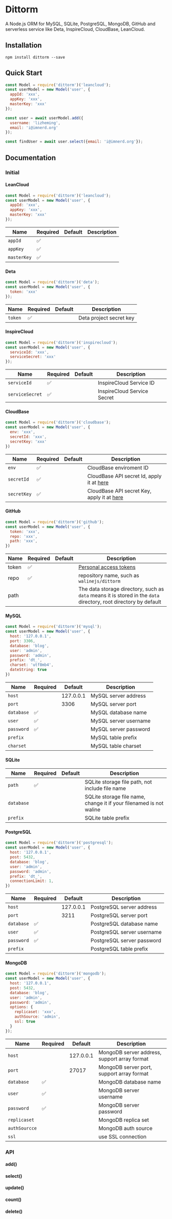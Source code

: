 # Dittorm

A Node.js ORM for MySQL, SQLite, PostgreSQL, MongoDB, GitHub and serverless service like Deta, InspireCloud, CloudBase, LeanCloud.

## Installation

```
npm install dittorm --save
```

## Quick Start

```js
const Model = require('dittorm')('leancloud');
const userModel = new Model('user', {
  appId: 'xxx',
  appKey: 'xxx',
  masterKey: 'xxx'
});

const user = await userModel.add({
  username: 'lizheming',
  email: 'i@imnerd.org'
});

const findUser = await user.select({email: 'i@imnerd.org'});
```

## Documentation

### Initial

#### LeanCloud

```js
const Model = require('dittorm')('leancloud');
const userModel = new Model('user', {
  appId: 'xxx',
  appKey: 'xxx',
  masterKey: 'xxx'
});
```

| Name        | Required | Default | Description |
| ----------- | -------- | ------- | ----------- |
| `appId`     | ✅        |         |             |
| `appKey`    | ✅        |         |             |
| `masterKey` | ✅        |         |             |

#### Deta

```js
const Model = require('dittorm')('deta');
const userModel = new Model('user', {
  token: 'xxx'
});
```


| Name    | Required | Default | Description             |
| ------- | -------- | ------- | ----------------------- |
| `token` | ✅        |         | Deta project secret key |

#### InspireCloud

```js
const Model = require('dittorm')('inspirecloud');
const userModel = new Model('user', {
  serviceId: 'xxx',
  serviceSecret: 'xxx'
});
```

| Name            | Required | Default | Description                 |
| --------------- | -------- | ------- | --------------------------- |
| `serviceId`     | ✅        |         | InspireCloud Service ID     |
| `serviceSecret` | ✅        |         | InspireCloud Service Secret |
#### CloudBase

```js
const Model = require('dittorm')('cloudbase');
const userModel = new Model('user', {
  env: 'xxx',
  secretId: 'xxx',
  secretKey: 'xxx'
})
```

| Name        | Required | Default | Description                                                                              |
| ----------- | -------- | ------- | ---------------------------------------------------------------------------------------- |
| `env`       | ✅        |         | CloudBase enviroment ID                                                                  |
| `secretId`  | ✅        |         | CloudBase API secret Id, apply it at [here](https://console.cloud.tencent.com/cam/capi)  |
| `secretKey` | ✅        |         | CloudBase API secret Key, apply it at [here](https://console.cloud.tencent.com/cam/capi) |

#### GitHub

```js
const Model = require('dittorm')('github');
const userModel = new Model('user', {
  token: 'xxx',
  repo: 'xxx',
  path: 'xxx',
})
```

| Name  | Required | Default | Description                                                                                                      |
| ----- | -------- | ------- | ---------------------------------------------------------------------------------------------------------------- |
| token | ✅        |         | [Personal access tokens](https://github.com/settings/tokens)                                                     |
| repo  | ✅        |         | repository name, such as `walinejs/dittorm`                                                                      |
| path  |          |         | The data storage directory, such as `data` means it is stored in the `data` directory, root directory by default |


#### MySQL

```js
const Model = require('dittorm')('mysql');
const userModel = new Model('user', {
  host: '127.0.0.1',
  port: 3306,
  database: 'blog',
  user: 'admin',
  password: 'admin',
  prefix: 'dt_',
  charset: 'utf8mb4',
  dateString: true
})
```

| Name       | Required | Default   | Description           |
| ---------- | -------- | --------- | --------------------- |
| `host`     |          | 127.0.0.1 | MySQL server address  |
| `port`     |          | 3306      | MySQL server port     |
| `database` | ✅        |           | MySQL database name   |
| `user`     | ✅        |           | MySQL server username |
| `password` | ✅        |           | MySQL server password |
| `prefix`   |          |           | MySQL table prefix    |
| `charset`  |          |           | MySQL table charset   |

#### SQLite


| Name       | Required | Default | Description                                                         |
| ---------- | -------- | ------- | ------------------------------------------------------------------- |
| `path`     | ✅        |         | SQLite storage file path, not include file name                     |
| `database` |          |         | SQLite storage file name, change it if your filenamed is not waline |
| `prefix`   |          |         | SQLite table prefix                                                 |
#### PostgreSQL

```js
const Model = require('dittorm')('postgresql');
const userModel = new Model('user', {
  host: '127.0.0.1',
  post: 5432,
  database: 'blog',
  user: 'admin',
  password: 'admin',
  prefix: 'dt_',
  connectionLimit: 1,
})
```

| Name       | Required | Default   | Description                |
| ---------- | -------- | --------- | -------------------------- |
| `host`     |          | 127.0.0.1 | PostgreSQL server address  |
| `port`     |          | 3211      | PostgreSQL server port     |
| `database` | ✅        |           | PostgreSQL database name   |
| `user`     | ✅        |           | PostgreSQL server username |
| `password` | ✅        |           | PostgreSQL server password |
| `prefix`   |          |           | PostgreSQL table prefix    |
#### MongoDB

```js
const Model = require('dittorm')('mongodb');
const userModel = new Model('user', {
  host: '127.0.0.1',
  post: 5432,
  database: 'blog',
  user: 'admin',
  password: 'admin',
  options: {
    replicaset: 'xxx',
    authSource: 'admin',
    ssl: true
  }
});
```

| Name          | Required | Default   | Description                                  |
| ------------- | -------- | --------- | -------------------------------------------- |
| `host`        |          | 127.0.0.1 | MongoDB server address, support array format |
| `port`        |          | 27017     | MongoDB server port, support array format    |
| `database`    | ✅        |           | MongoDB database name                        |
| `user`        | ✅        |           | MongoDB server username                      |
| `password`    | ✅        |           | MongoDB server password                      |
| `replicaset`  |          |           | MongoDB replica set                          |
| `authSourcce` |          |           | MongoDB auth source                          |
| `ssl`         |          |           | use SSL connection                           |
### API

#### add()
#### select()

#### update()

#### count()

#### delete()